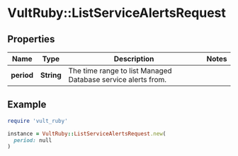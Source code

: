 # VultRuby::ListServiceAlertsRequest

## Properties

| Name | Type | Description | Notes |
| ---- | ---- | ----------- | ----- |
| **period** | **String** | The time range to list Managed Database service alerts from. |  |

## Example

```ruby
require 'vult_ruby'

instance = VultRuby::ListServiceAlertsRequest.new(
  period: null
)
```

